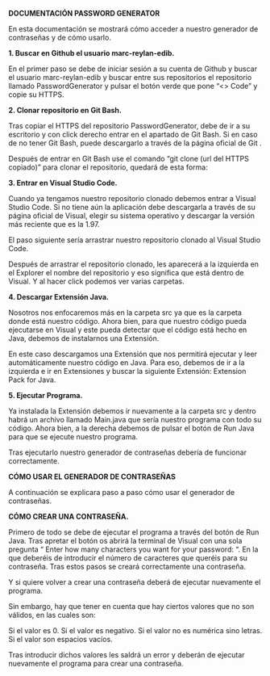 
**DOCUMENTACIÓN PASSWORD GENERATOR**

En esta documentación se mostrará cómo acceder a nuestro generador de contraseñas y de cómo usarlo.

**1. Buscar en Github el usuario marc-reylan-edib.**

En el primer paso se debe de iniciar sesión a su cuenta de Github y buscar el usuario marc-reylan-edib y buscar entre sus repositorios el repositorio llamado PasswordGenerator y pulsar el botón verde que pone “<> Code” y copie su HTTPS.

**2. Clonar repositorio en Git Bash.**

Tras copiar el HTTPS del repositorio PasswordGenerator, debe de ir a su escritorio y con click derecho entrar en el apartado de Git Bash. Si en caso de no tener Git Bash, puede descargarlo a través de la página oficial de Git .

Después de entrar en Git Bash use el comando “git clone (url del HTTPS copiado)” para clonar el repositorio, quedará de esta forma:

**3. Entrar en Visual Studio Code.**

Cuando ya tengamos nuestro repositorio clonado debemos entrar a Visual Studio Code. Si no tiene aún la aplicación debe descargarla a través de su página oficial de Visual, elegir su sistema operativo y descargar la versión más reciente que es la 1.97. 

El paso siguiente sería arrastrar nuestro repositorio clonado al Visual Studio Code. 

Después de arrastrar el repositorio clonado, les aparecerá a la izquierda en el Explorer el nombre del repositorio y eso significa que está dentro de Visual. Y al  hacer click podemos ver varias carpetas.

**4. Descargar Extensión Java.** 

Nosotros nos enfocaremos más en la carpeta src ya que es la carpeta donde está nuestro código. Ahora bien, para que nuestro código pueda ejecutarse en Visual y este pueda detectar que el código está hecho en Java, debemos de instalarnos una Extensión. 

En este caso descargamos una Extensión que nos permitirá ejecutar y leer automáticamente nuestro código en Java. Para eso, debemos de ir a la izquierda e ir en Extensiones y buscar la siguiente Extensión: Extension Pack for Java.   

**5. Ejecutar Programa.**

Ya instalada la Extensión debemos ir nuevamente a la carpeta src y dentro habrá un archivo llamado Main.java que sería nuestro programa con todo su código. Ahora bien, a la derecha debemos de pulsar el botón de Run Java para que se ejecute nuestro programa.

Tras ejecutarlo nuestro generador de contraseñas debería de funcionar correctamente.


**CÓMO USAR EL GENERADOR DE CONTRASEÑAS**

A continuación se explicara paso a paso cómo usar el generador de contraseñas.

**CÓMO CREAR UNA CONTRASEÑA.**

Primero de todo se debe de ejecutar el programa a través del botón de Run Java. Tras apretar el botón os abrirá la terminal de Visual con una sola pregunta “ Enter how many characters you want for your password:  “. En la que deberéis de introducir el número de caracteres que queréis para su contraseña. Tras estos pasos se creará correctamente una contraseña.

Y si quiere volver a crear una contraseña deberá de ejecutar nuevamente el programa. 

Sin embargo, hay que tener en cuenta que hay ciertos valores que no son válidos, en las cuales son:

Si el valor es 0.
Si el valor es negativo.
Si el valor no es numérica sino letras.
Si el valor son espacios vacíos.

Tras introducir dichos valores les saldrá un error y deberán de ejecutar nuevamente el programa para crear una contraseña.




